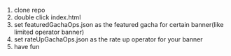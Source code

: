 1. clone repo
2. double click index.html
3. set featuredGachaOps.json as the featured gacha for certain banner(like limited operator banner)
4. set rateUpGachaOps.json as the rate up operator for your banner
5. have fun
